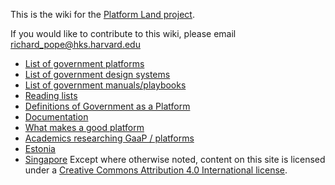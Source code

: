 <!-- TITLE: Welcome to the Platform Land Wiki -->


This is the wiki for the [Platform Land project](https://www.platformland.org).

If you would like to contribute to this wiki, please email [richard_pope@hks.harvard.edu](mailto:richard_pope@hks.harvard.edu)

* [List of government platforms](government-platforms)
* [List of government design systems](government-design-systems)
* [List of government manuals/playbooks](government-manuals-and-playbooks)
* [Reading lists](reading-lists)
* [Definitions of Government as a Platform](definitions-gaap)
* [Documentation](documentation)
* [What makes a good platform](good-platforms)
* [Academics researching GaaP / platforms](researchers)
* [Estonia](estonia)
* [Singapore](singapore)
Except where otherwise noted, content on this site is licensed under a [Creative Commons Attribution 4.0 International license](https://creativecommons.org/licenses/by-nc/4.0/).